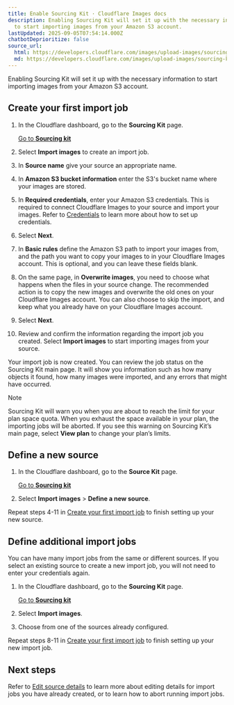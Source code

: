 ```yaml
---
title: Enable Sourcing Kit · Cloudflare Images docs
description: Enabling Sourcing Kit will set it up with the necessary information
  to start importing images from your Amazon S3 account.
lastUpdated: 2025-09-05T07:54:14.000Z
chatbotDeprioritize: false
source_url:
  html: https://developers.cloudflare.com/images/upload-images/sourcing-kit/enable/
  md: https://developers.cloudflare.com/images/upload-images/sourcing-kit/enable/index.md
---
```


Enabling Sourcing Kit will set it up with the necessary information to start importing images from your Amazon S3 account.

## Create your first import job

1. In the Cloudflare dashboard, go to the **Sourcing Kit** page.

   [Go to **Sourcing kit**](https://dash.cloudflare.com/?to=/:account/images/sourcing-kit)

2. Select **Import images** to create an import job.

3. In **Source name** give your source an appropriate name.

4. In **Amazon S3 bucket information** enter the S3's bucket name where your images are stored.

5. In **Required credentials**, enter your Amazon S3 credentials. This is required to connect Cloudflare Images to your source and import your images. Refer to [Credentials](https://developers.cloudflare.com/images/upload-images/sourcing-kit/credentials/) to learn more about how to set up credentials.

6. Select **Next**.

7. In **Basic rules** define the Amazon S3 path to import your images from, and the path you want to copy your images to in your Cloudflare Images account. This is optional, and you can leave these fields blank.

8. On the same page, in **Overwrite images**, you need to choose what happens when the files in your source change. The recommended action is to copy the new images and overwrite the old ones on your Cloudflare Images account. You can also choose to skip the import, and keep what you already have on your Cloudflare Images account.

9. Select **Next**.

10. Review and confirm the information regarding the import job you created. Select **Import images** to start importing images from your source.

Your import job is now created. You can review the job status on the Sourcing Kit main page. It will show you information such as how many objects it found, how many images were imported, and any errors that might have occurred.

Note

Sourcing Kit will warn you when you are about to reach the limit for your plan space quota. When you exhaust the space available in your plan, the importing jobs will be aborted. If you see this warning on Sourcing Kit’s main page, select **View plan** to change your plan’s limits.

## Define a new source

1. In the Cloudflare dashboard, go to the **Source Kit** page.

   [Go to **Sourcing kit**](https://dash.cloudflare.com/?to=/:account/images/sourcing-kit)

2. Select **Import images** > **Define a new source**.

Repeat steps 4-11 in [Create your first import job](#create-your-first-import-job) to finish setting up your new source.

## Define additional import jobs

You can have many import jobs from the same or different sources. If you select an existing source to create a new import job, you will not need to enter your credentials again.

1. In the Cloudflare dashboard, go to the **Sourcing Kit** page.

   [Go to **Sourcing kit**](https://dash.cloudflare.com/?to=/:account/images/sourcing-kit)

2. Select **Import images**.

3. Choose from one of the sources already configured.

Repeat steps 8-11 in [Create your first import job](#create-your-first-import-job) to finish setting up your new import job.

## Next steps

Refer to [Edit source details](https://developers.cloudflare.com/images/upload-images/sourcing-kit/edit/) to learn more about editing details for import jobs you have already created, or to learn how to abort running import jobs.
